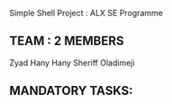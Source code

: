 Simple Shell Project : ALX SE Programme

TEAM : 2 MEMBERS
------------------
Zyad Hany Hany
Sheriff Oladimeji


MANDATORY TASKS:
------------------
